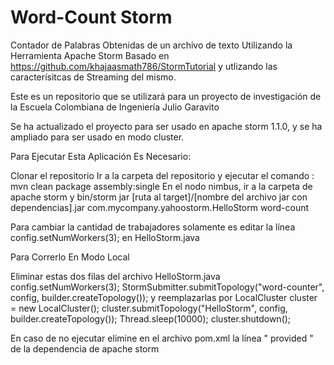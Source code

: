 # Word-Count Storm

Contador de Palabras Obtenidas de un archivo de texto Utilizando la Herramienta Apache Storm Basado en https://github.com/khajaasmath786/StormTutorial y utlizando las caracterísitcas de Streaming del mismo.

Este es un repositorio que se utilizará para un proyecto de investigación de la Escuela Colombiana de Ingeniería Julio Garavito

Se ha actualizado el proyecto para ser usado en apache storm 1.1.0, y se ha ampliado para ser usado en modo cluster.

Para Ejecutar Esta Aplicación Es Necesario:

Clonar el repositorio Ir a la carpeta del repositorio y ejecutar el comando : mvn clean package assembly:single En el nodo nimbus, ir a la carpeta de apache storm y bin/storm jar [ruta al target]/[nombre del archivo jar con dependencias].jar com.mycompany.yahoostorm.HelloStorm word-count

Para cambiar la cantidad de trabajadores solamente es editar la línea config.setNumWorkers(3); en HelloStorm.java

Para Correrlo En Modo Local

Eliminar estas dos filas del archivo HelloStorm.java
    config.setNumWorkers(3);
    StormSubmitter.submitTopology("word-counter", config, builder.createTopology());
y reemplazarlas por
    LocalCluster cluster = new LocalCluster();
    cluster.submitTopology("HelloStorm", config, builder.createTopology());
    Thread.sleep(10000);
    cluster.shutdown();
 
En caso de no ejecutar elimine en el archivo pom.xml la línea
   " <scope>provided</scope> "
de la dependencia de apache storm
